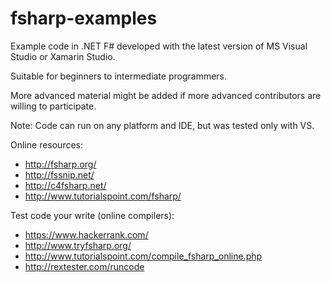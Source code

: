 # fsharp-examples

Example code in .NET F# developed with the latest version of MS Visual Studio or Xamarin Studio.

Suitable for beginners to intermediate programmers.

More advanced material might be added if more advanced contributors are willing to participate.

Note: Code can run on any platform and IDE, but was tested only with VS.

Online resources:
* http://fsharp.org/
* http://fssnip.net/
* http://c4fsharp.net/
* http://www.tutorialspoint.com/fsharp/

Test code your write (online compilers):
* https://www.hackerrank.com/
* http://www.tryfsharp.org/
* http://www.tutorialspoint.com/compile_fsharp_online.php
* http://rextester.com/runcode
